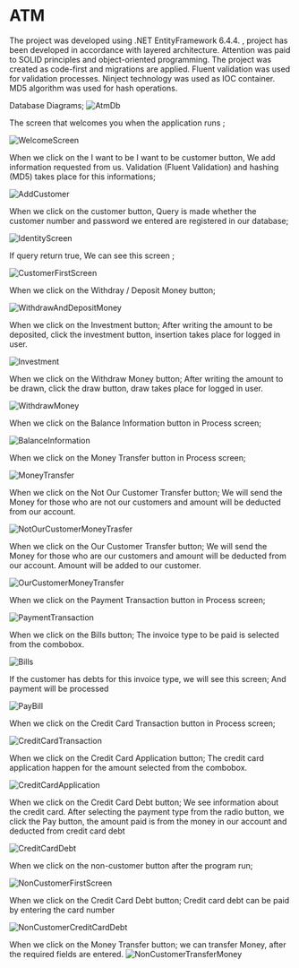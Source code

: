 # ATM

The project was developed using .NET EntityFramework 6.4.4. , project has been developed in accordance with layered architecture. Attention was paid to SOLID principles and object-oriented programming. The project was created as code-first and migrations are applied. Fluent validation was used for validation processes. Ninject technology was used as IOC container. MD5 algorithm was used for hash operations. 


Database Diagrams;
![AtmDb](https://user-images.githubusercontent.com/128610192/231908931-e634e34f-f8b6-4af4-b22c-a9ca50edf1be.JPG)





The screen that welcomes you when the application runs ;

![WelcomeScreen](https://user-images.githubusercontent.com/128610192/231907132-41d8d1d2-63f8-4239-93c7-4a8fc9e38f43.JPG)



When we click on the I want to be I want to be customer button, We add information requested from us. 
Validation (Fluent Validation) and hashing (MD5) takes place for this informations;

![AddCustomer](https://user-images.githubusercontent.com/128610192/231907710-06f0bf2c-5f41-43bf-8310-6270e78d805a.JPG)



When we click on the customer button, Query is made whether the customer number and password we entered are registered in our database;

![IdentityScreen](https://user-images.githubusercontent.com/128610192/231907832-c7fe1580-f448-4f3b-bf32-7ec848916f17.JPG)



If query return true, We can see this screen ;

![CustomerFirstScreen](https://user-images.githubusercontent.com/128610192/231907960-baa5197b-7020-41b8-af96-cd0fb6aeab01.JPG)



When we click on the Withdray / Deposit Money button;

![WithdrawAndDepositMoney](https://user-images.githubusercontent.com/128610192/231908059-a6edf310-50cc-41ed-a854-846d28ac9633.JPG)



When we click on the Investment button;
After writing the amount to be deposited, click the investment button, insertion takes place for logged in user.

![Investment](https://user-images.githubusercontent.com/128610192/231908151-4366df37-1b3f-4e1e-a6d8-38717ed2319e.JPG)



When we click on the Withdraw Money button;
After writing the amount to be drawn, click the draw button, draw takes place for logged in user.

![WithdrawMoney](https://user-images.githubusercontent.com/128610192/231908201-d76ae741-9e1c-4aea-ae1e-7479394d815d.JPG)



When we click on the Balance Information button in Process screen;

![BalanceInformation](https://user-images.githubusercontent.com/128610192/231908238-6e884ead-efb0-4230-85a9-abcefe93fac5.JPG)



When we click on the Money Transfer button in Process screen;

![MoneyTransfer](https://user-images.githubusercontent.com/128610192/231908286-4eecfe91-8d9f-4d38-895f-31109462480f.JPG)



When we click on the Not Our Customer Transfer button; 
We will send the Money for those who are not our customers and amount will be deducted from our account.

![NotOurCustomerMoneyTrasfer](https://user-images.githubusercontent.com/128610192/231908361-60a4910a-932a-466a-8de1-3b5217799774.JPG)



When we click on the Our Customer Transfer button; 
We will send the Money for those who are our customers and amount will be deducted from our account. Amount will be added to our customer.

![OurCustomerMoneyTransfer](https://user-images.githubusercontent.com/128610192/231908406-2e9a92d2-e4d4-4c4b-81e2-163f84904253.JPG)



When we click on the Payment Transaction button in Process screen;

![PaymentTransaction](https://user-images.githubusercontent.com/128610192/231908509-d5425825-3d10-448d-8ec0-dd3896764888.JPG)



When we click on the Bills button;
The invoice type to be paid is selected from the combobox. 

![Bills](https://user-images.githubusercontent.com/128610192/231908542-ad174a7a-0b16-4f24-918e-d1f3878c48bf.JPG)



If the customer has debts for this invoice type, we will see this screen;
And payment will be processed

![PayBill](https://user-images.githubusercontent.com/128610192/231908622-2b3c458c-5f50-4bcf-90f4-4003e806d186.JPG)



When we click on the Credit Card Transaction button in Process screen;

![CreditCardTransaction](https://user-images.githubusercontent.com/128610192/231908656-5b596802-1047-48c1-873f-6217a9a3a236.JPG)



When we click on the Credit Card Application button;
The credit card application happen for the amount selected from the combobox.

![CreditCardApplication](https://user-images.githubusercontent.com/128610192/231908685-310a55c8-ecec-4a11-a36d-b65345c027a3.JPG)



When we click on the Credit Card Debt button;
We see information about the credit card. After selecting the payment type from the radio button, we click the Pay button, the amount paid is from the money in our account and deducted from credit card debt

![CreditCardDebt](https://user-images.githubusercontent.com/128610192/231908748-8de2b038-aec3-45e9-9a85-a472afbeda1f.JPG)



When we click on the non-customer button after the program run;

![NonCustomerFirstScreen](https://user-images.githubusercontent.com/128610192/231908791-b48855de-58f7-4c06-9eec-85684c362ef9.JPG)



When we click on the Credit Card Debt button;
Credit card debt can be paid by entering the card number

![NonCustomerCreditCardDebt](https://user-images.githubusercontent.com/128610192/231908814-921d5276-fc13-481d-b959-a1f012e83068.JPG)



When we click on the Money Transfer button;
we can transfer Money, after the required fields are entered.
![NonCustomerTransferMoney](https://user-images.githubusercontent.com/128610192/231908834-8f71f16e-d790-4c41-9213-29d6379ed914.JPG)






